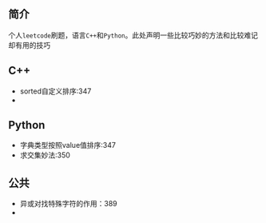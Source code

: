 ## 简介

个人`leetcode`刷题，语言`C++`和`Python`。此处声明一些比较巧妙的方法和比较难记却有用的技巧

## C++

- sorted自定义排序:347
- 



## Python

- 字典类型按照value值排序:347
- 求交集妙法:350

## 公共

- 异或对找特殊字符的作用：389
- 